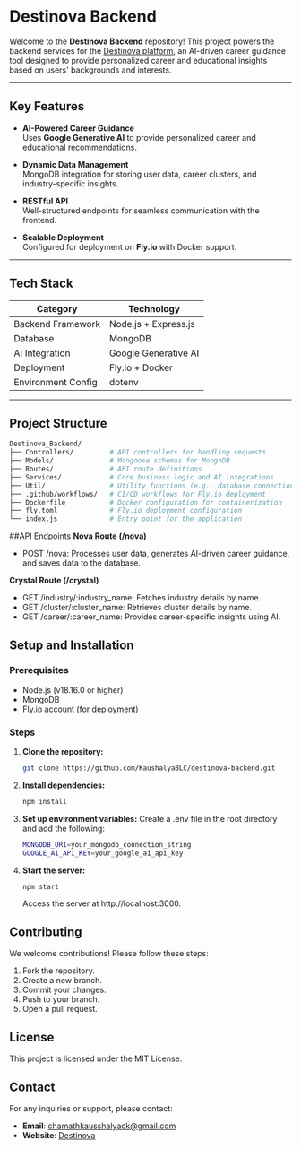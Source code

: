 # Destinova Backend

Welcome to the **Destinova Backend** repository! This project powers the backend services for the [Destinova platform](https://www.destinova.live), an AI-driven career guidance tool designed to provide personalized career and educational insights based on users' backgrounds and interests.

---

## Key Features

- **AI-Powered Career Guidance**  
  Uses **Google Generative AI** to provide personalized career and educational recommendations.

- **Dynamic Data Management**  
  MongoDB integration for storing user data, career clusters, and industry-specific insights.

- **RESTful API**  
  Well-structured endpoints for seamless communication with the frontend.

- **Scalable Deployment**  
  Configured for deployment on **Fly.io** with Docker support.

---

## Tech Stack

| Category            | Technology            |
|---------------------|-----------------------|
| Backend Framework   | Node.js + Express.js  |
| Database            | MongoDB               |
| AI Integration      | Google Generative AI  |
| Deployment          | Fly.io + Docker       |
| Environment Config  | dotenv                |

---

## Project Structure

```bash
Destinova_Backend/
├── Controllers/         # API controllers for handling requests
├── Models/              # Mongoose schemas for MongoDB
├── Routes/              # API route definitions
├── Services/            # Core business logic and AI integrations
├── Util/                # Utility functions (e.g., database connection)
├── .github/workflows/   # CI/CD workflows for Fly.io deployment
├── Dockerfile           # Docker configuration for containerization
├── fly.toml             # Fly.io deployment configuration
└── index.js             # Entry point for the application
```

##API Endpoints
**Nova Route (/nova)**
- POST /nova: Processes user data, generates AI-driven career guidance, and saves data to the database.

**Crystal Route (/crystal)**
- GET /industry/:industry_name: Fetches industry details by name.
- GET /cluster/:cluster_name: Retrieves cluster details by name.
- GET /career/:career_name: Provides career-specific insights using AI.

## Setup and Installation

### Prerequisites

- Node.js (v18.16.0 or higher)
- MongoDB
- Fly.io account (for deployment)

### Steps

1. **Clone the repository:**

   ```bash
   git clone https://github.com/KaushalyaBLC/destinova-backend.git
   ```
2. **Install dependencies:**
    ```bash
   npm install
   ```
3. **Set up environment variables:**
   Create a .env file in the root directory and add the following:
    ```bash
   MONGODB_URI=your_mongodb_connection_string
   GOOGLE_AI_API_KEY=your_google_ai_api_key
   ```
4. **Start the server:**
    ```bash
   npm start
   ```
   Access the server at http://localhost:3000.

## Contributing

We welcome contributions! Please follow these steps:

1. Fork the repository.
2. Create a new branch.
3. Commit your changes.
4. Push to your branch.
5. Open a pull request.

## License

This project is licensed under the MIT License.

## Contact

For any inquiries or support, please contact:

- **Email**: chamathkausshalyack@gmail.com  
- **Website**: [Destinova](https://www.destinova.live)
